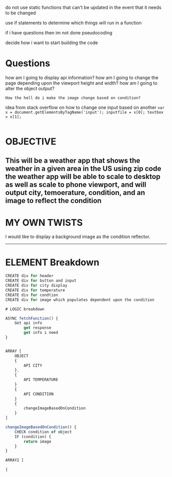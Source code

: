 do not use static functions that can't be updated in the event that it needs to be changed

use if statements to determine which things will run in a function 

if i have questions then im not done pseudocoding 

decide how i want to start building the code

# Questions

how am I going to display api information?
how am I going to change the page depending upon the viewport height and width? 
how am I going to alter the object output?
```
How the hell do i make the image change based on condition?
```
idea from stack overflow on how to change one input based on another
        ```
        var x = document.getElementsByTagName('input');
        inputfile = x[0];
        textbox = x[1];
        ```
```
```

# OBJECTIVE
This will be a weather app that shows the weather in a given area in the US using zip code 
the weather app will be able to scale to desktop as well as scale to phone viewport, and 
will output city, temoerature, condition, and an image to reflect the condition 
-----
# MY OWN TWISTS
I would like to display a background image as the condition reflector.








-----

# ELEMENT Breakdown

```js
CREATE div for header 
CREATE div for button and input 
CREATE div for city display 
CREATE div for temperature 
CREATE div for condtion 
CREATE div for image which populates dependent upon the condition

# LOGIC breakdown
```

```js
ASYNC fetchFunction() {
    Get api info 
        get response 
        get info i need
}        


ARRAY [
    OBJECT
    {
        API CITY
    },
    {
        API TEMPERATURE
    }
    {
        API CONDITION 
    }
    {
        changeImageBasedOnCondition
    }
]

changeImageBasedOnCondition() {
    CHECK condition of object 
    IF (condition) {
        return image
    }
}

ARRAY2 [    
    
]



